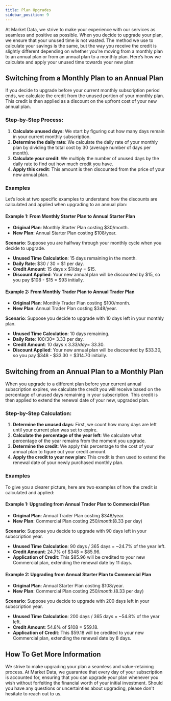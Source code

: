 ```yaml
---
title: Plan Upgrades
sidebar_position: 9
---
```


At Market Data, we strive to make your experience with our services as seamless and positive as possible. When you decide to upgrade your plan, we ensure that your unused time is not wasted. The method we use to calculate your savings is the same, but the way you receive the credit is slightly different depending on whether you're moving from a monthly plan to an annual plan or from an annual plan to a monthly plan. Here’s how we calculate and apply your unused time towards your new plan:

## Switching from a Monthly Plan to an Annual Plan

If you decide to upgrade before your current monthly subscription period ends, we calculate the credit from the unused portion of your monthly plan. This credit is then applied as a discount on the upfront cost of your new annual plan.

### Step-by-Step Process:

1. **Calculate unused days**: We start by figuring out how many days remain in your current monthly subscription.
2. **Determine the daily rate**: We calculate the daily rate of your monthly plan by dividing the total cost by 30 (average number of days per month).
3. **Calculate your credit**: We multiply the number of unused days by the daily rate to find out how much credit you have.
4. **Apply this credit**: This amount is then discounted from the price of your new annual plan.

### Examples

Let’s look at two specific examples to understand how the discounts are calculated and applied when upgrading to an annual plan:

#### Example 1: From Monthly Starter Plan to Annual Starter Plan

- **Original Plan**: Monthly Starter Plan costing $30/month.
- **New Plan**: Annual Starter Plan costing $108/year.

**Scenario**: Suppose you are halfway through your monthly cycle when you decide to upgrade.

- **Unused Time Calculation**: 15 days remaining in the month.
- **Daily Rate**: $30 / 30 = $1 per day.
- **Credit Amount**: 15 days x $1/day = $15.
- **Discount Applied**: Your new annual plan will be discounted by $15, so you pay $108 - $15 = $93 initially.

#### Example 2: From Monthly Trader Plan to Annual Trader Plan

- **Original Plan**: Monthly Trader Plan costing $100/month.
- **New Plan**: Annual Trader Plan costing $348/year.

**Scenario**: Suppose you decide to upgrade with 10 days left in your monthly plan.

- **Unused Time Calculation**: 10 days remaining.
- **Daily Rate**: $100 / 30 = ~$3.33 per day.
- **Credit Amount**: 10 days x $3.33/day = ~$33.30.
- **Discount Applied**: Your new annual plan will be discounted by $33.30, so you pay $348 - $33.30 = $314.70 initially.

## Switching from an Annual Plan to a Monthly Plan

When you upgrade to a different plan before your current annual subscription expires, we calculate the credit you will receive based on the percentage of unused days remaining in your subscription. This credit is then applied to extend the renewal date of your new, upgraded plan.

### Step-by-Step Calculation:

1. **Determine the unused days**: First, we count how many days are left until your current plan was set to expire.
2. **Calculate the percentage of the year left**: We calculate what percentage of the year remains from the moment you upgrade.
3. **Determine the credit**: We apply this percentage to the cost of your annual plan to figure out your credit amount.
4. **Apply the credit to your new plan**: This credit is then used to extend the renewal date of your newly purchased monthly plan.

### Examples

To give you a clearer picture, here are two examples of how the credit is calculated and applied:

#### Example 1: Upgrading from Annual Trader Plan to Commercial Plan

- **Original Plan**: Annual Trader Plan costing $348/year.
- **New Plan**: Commercial Plan costing $250/month ($8.33 per day)

**Scenario**: Suppose you decide to upgrade with 90 days left in your subscription year.

- **Unused Time Calculation**: 90 days / 365 days = ~24.7% of the year left.
- **Credit Amount**: 24.7% of $348 = $85.96.
- **Application of Credit**: This $85.96 will be credited to your new Commercial plan, extending the renewal date by 11 days.

#### Example 2: Upgrading from Annual Starter Plan to Commercial Plan

- **Original Plan**: Annual Starter Plan costing $108/year.
- **New Plan**: Commercial Plan costing $250/month. ($8.33 per day)

**Scenario**: Suppose you decide to upgrade with 200 days left in your subscription year.

- **Unused Time Calculation**: 200 days / 365 days = ~54.8% of the year left.
- **Credit Amount**: 54.8% of $108 = $59.18.
- **Application of Credit**: This $59.18 will be credited to your new Commercial plan, extending the renewal date by 8 days.

## How To Get More Information

We strive to make upgrading your plan a seamless and value-retaining process. At Market Data, we guarantee that every day of your subscription is accounted for, ensuring that you can upgrade your plan whenever you wish without forfeiting the financial worth of your initial investment. Should you have any questions or uncertainties about upgrading, please don't hesitate to reach out to us.
